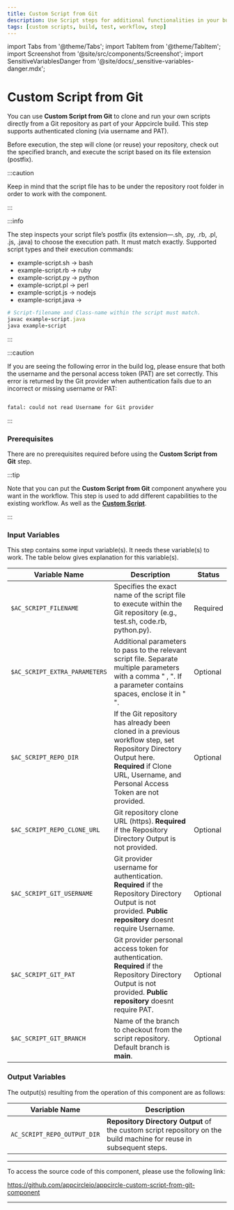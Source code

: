 ```yaml
---
title: Custom Script from Git
description: Use Script steps for additional functionalities in your builds.
tags: [custom scripts, build, test, workflow, step]
---
```


import Tabs from '@theme/Tabs';
import TabItem from '@theme/TabItem';
import Screenshot from '@site/src/components/Screenshot';
import SensitiveVariablesDanger from '@site/docs/\_sensitive-variables-danger.mdx';

# Custom Script from Git

You can use **Custom Script from Git** to clone and run your own scripts directly from a Git repository as part of your Appcircle build. This step supports authenticated cloning (via username and PAT).

Before execution, the step will clone (or reuse) your repository, check out the specified branch, and execute the script based on its file extension (postfix).

:::caution

Keep in mind that the script file has to be under the repository root folder in order to work with the component.

:::

:::info

The step inspects your script file’s postfix (its extension—.sh, .py, .rb, .pl, .js, .java) to choose the execution path. It must match exactly.
Supported script types and their execution commands:

- example-script.sh → bash
- example-script.rb → ruby
- example-script.py → python
- example-script.pl → perl
- example-script.js → nodejs
- example-script.java →
```ruby 
# Script-filename and Class-name within the script must match.
javac example-script.java
java example-script 
```

:::

:::caution

If you are seeing the following error in the build log, please ensure that both the username and the personal access token (PAT) are set correctly. This error is returned by the Git provider when authentication fails due to an incorrect or missing username or PAT:

```bash

fatal: could not read Username for Git provider

```

:::

### Prerequisites

There are no prerequisites required before using the **Custom Script from Git** step.

:::tip

Note that you can put the **Custom Script from Git** component anywhere you want in the workflow. This step is used to add different capabilities to the existing workflow. As well as the [**Custom Script**](/workflows/common-workflow-steps/custom-script).

:::

<Screenshot url='https://cdn.appcircle.io/docs/assets/BE6419-csfromgit.png' />

### Input Variables

This step contains some input variable(s). It needs these variable(s) to work. The table below gives explanation for this variable(s).

<Screenshot url='https://cdn.appcircle.io/docs/assets/BE6419-csfromgitinput.png' />

<SensitiveVariablesDanger />

| Variable Name                  | Description                                                                                                                                                                                       | Status   |
|--------------------------------|---------------------------------------------------------------------------------------------------------------------------------------------------------------------------------------------------|----------|
| `$AC_SCRIPT_FILENAME`          | Specifies the exact name of the script file to execute within the Git repository (e.g., test.sh, code.rb, python.py).                                                                             | Required |
| `$AC_SCRIPT_EXTRA_PARAMETERS`  | Additional parameters to pass to the relevant script file. Separate multiple parameters with a comma \" , \". If a parameter contains spaces, enclose it in \" \".                                | Optional |
| `$AC_SCRIPT_REPO_DIR`          | If the Git repository has already been cloned in a previous workflow step, set Repository Directory Output here. **Required** if Clone URL, Username, and Personal Access Token are not provided. | Optional |
| `$AC_SCRIPT_REPO_CLONE_URL`    | Git repository clone URL (https). **Required** if the Repository Directory Output is not provided.                                                                                                | Optional |
| `$AC_SCRIPT_GIT_USERNAME`      | Git provider username for authentication. **Required** if the Repository Directory Output is not provided. **Public repository** doesnt require Username.                                         | Optional |
| `$AC_SCRIPT_GIT_PAT`           | Git provider personal access token for authentication. **Required** if the Repository Directory Output is not provided. **Public repository** doesnt require PAT.                                 | Optional |
| `$AC_SCRIPT_GIT_BRANCH`        | Name of the branch to checkout from the script repository. Default branch is **main**.                                                                                                            | Optional |

### Output Variables

The output(s) resulting from the operation of this component are as follows:

<Screenshot url='https://cdn.appcircle.io/docs/assets/BE6419-csfromgitoutput.png'/>

| Variable Name                 | Description                                                                                                         |
|-------------------------------|---------------------------------------------------------------------------------------------------------------------| 
| `AC_SCRIPT_REPO_OUTPUT_DIR`   | **Repository Directory Output** of the custom script repository on the build machine for reuse in subsequent steps. |

---

To access the source code of this component, please use the following link:

https://github.com/appcircleio/appcircle-custom-script-from-git-component

---
